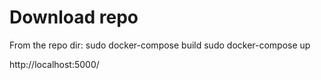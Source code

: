 # Download repo
From the repo dir:
sudo docker-compose build
sudo docker-compose up

http://localhost:5000/
